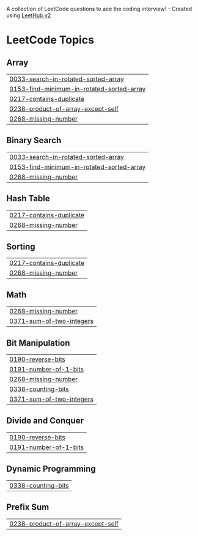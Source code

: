 A collection of LeetCode questions to ace the coding interview! - Created using [LeetHub v2](https://github.com/arunbhardwaj/LeetHub-2.0)
<!---LeetCode Topics Start-->
# LeetCode Topics
## Array
|  |
| ------- |
| [0033-search-in-rotated-sorted-array](https://github.com/Sarang0711/Daily_Programming_Challenge/tree/master/0033-search-in-rotated-sorted-array) |
| [0153-find-minimum-in-rotated-sorted-array](https://github.com/Sarang0711/Daily_Programming_Challenge/tree/master/0153-find-minimum-in-rotated-sorted-array) |
| [0217-contains-duplicate](https://github.com/Sarang0711/Daily_Programming_Challenge/tree/master/0217-contains-duplicate) |
| [0238-product-of-array-except-self](https://github.com/Sarang0711/Daily_Programming_Challenge/tree/master/0238-product-of-array-except-self) |
| [0268-missing-number](https://github.com/Sarang0711/Daily_Programming_Challenge/tree/master/0268-missing-number) |
## Binary Search
|  |
| ------- |
| [0033-search-in-rotated-sorted-array](https://github.com/Sarang0711/Daily_Programming_Challenge/tree/master/0033-search-in-rotated-sorted-array) |
| [0153-find-minimum-in-rotated-sorted-array](https://github.com/Sarang0711/Daily_Programming_Challenge/tree/master/0153-find-minimum-in-rotated-sorted-array) |
| [0268-missing-number](https://github.com/Sarang0711/Daily_Programming_Challenge/tree/master/0268-missing-number) |
## Hash Table
|  |
| ------- |
| [0217-contains-duplicate](https://github.com/Sarang0711/Daily_Programming_Challenge/tree/master/0217-contains-duplicate) |
| [0268-missing-number](https://github.com/Sarang0711/Daily_Programming_Challenge/tree/master/0268-missing-number) |
## Sorting
|  |
| ------- |
| [0217-contains-duplicate](https://github.com/Sarang0711/Daily_Programming_Challenge/tree/master/0217-contains-duplicate) |
| [0268-missing-number](https://github.com/Sarang0711/Daily_Programming_Challenge/tree/master/0268-missing-number) |
## Math
|  |
| ------- |
| [0268-missing-number](https://github.com/Sarang0711/Daily_Programming_Challenge/tree/master/0268-missing-number) |
| [0371-sum-of-two-integers](https://github.com/Sarang0711/Daily_Programming_Challenge/tree/master/0371-sum-of-two-integers) |
## Bit Manipulation
|  |
| ------- |
| [0190-reverse-bits](https://github.com/Sarang0711/Daily_Programming_Challenge/tree/master/0190-reverse-bits) |
| [0191-number-of-1-bits](https://github.com/Sarang0711/Daily_Programming_Challenge/tree/master/0191-number-of-1-bits) |
| [0268-missing-number](https://github.com/Sarang0711/Daily_Programming_Challenge/tree/master/0268-missing-number) |
| [0338-counting-bits](https://github.com/Sarang0711/Daily_Programming_Challenge/tree/master/0338-counting-bits) |
| [0371-sum-of-two-integers](https://github.com/Sarang0711/Daily_Programming_Challenge/tree/master/0371-sum-of-two-integers) |
## Divide and Conquer
|  |
| ------- |
| [0190-reverse-bits](https://github.com/Sarang0711/Daily_Programming_Challenge/tree/master/0190-reverse-bits) |
| [0191-number-of-1-bits](https://github.com/Sarang0711/Daily_Programming_Challenge/tree/master/0191-number-of-1-bits) |
## Dynamic Programming
|  |
| ------- |
| [0338-counting-bits](https://github.com/Sarang0711/Daily_Programming_Challenge/tree/master/0338-counting-bits) |
## Prefix Sum
|  |
| ------- |
| [0238-product-of-array-except-self](https://github.com/Sarang0711/Daily_Programming_Challenge/tree/master/0238-product-of-array-except-self) |
<!---LeetCode Topics End-->